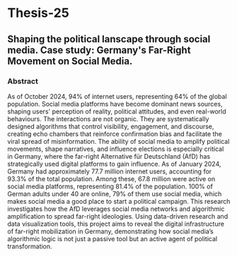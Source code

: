# Thesis-25

## Shaping the political lanscape through social media. Case study: Germany's Far-Right Movement on Social Media. 
### Abstract
As of October 2024, 94% of internet users, representing 64% of the global population. Social media platforms have become dominant news sources, shaping users' perception of reality, political attitudes, and even real-world behaviours. The interactions are not organic. They are systematically designed algorithms that control visibility, engagement, and discourse, creating echo chambers that reinforce confirmation bias and facilitate the viral spread of misinformation. The ability of social media to amplify political movements, shape narratives, and influence elections is especially critical in Germany, where the far-right Alternative für Deutschland (AfD) has strategically used digital platforms to gain influence.  As of January 2024, Germany had approximately 77.7 million internet users, accounting for 93.3% of the total population. Among these, 67.8 million were active on social media platforms, representing 81.4% of the population. 100% of German adults under 40 are online, 79% of them use social media, which makes social media a good place to start a political campaign. This research investigates how the AfD leverages social media networks and algorithmic amplification to spread far-right ideologies.  Using data-driven research and data visualization tools, this project aims to reveal the digital infrastructure of far-right mobilization in Germany, demonstrating how social media’s algorithmic logic is not just a passive tool but an active agent of political transformation.
